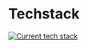 # Techstack

[![Current tech stack](https://skillicons.dev/icons?i=html,css,js,react,tailwind,bun)](https://skillicons.dev)
